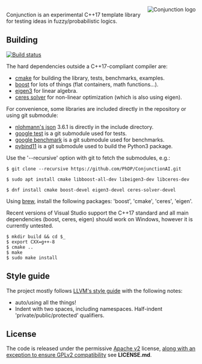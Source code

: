 <img src='http://phdp.github.io/images/cj-200.png' alt='Conjunction logo' align='right'/>

Conjunction is an experimental C++17 template library for testing ideas in fuzzy/probabilistic
logics.

## Building
[![Build status](https://travis-ci.org/PhDP/Conjunction.svg?branch=master)](https://travis-ci.org/PhDP/Conjunction)

The hard dependencies outside a C++17-compliant compiler are:

* [cmake](https://cmake.org/) for building the library, tests, benchmarks, examples.
* [boost](https://www.boost.org/) for lots of things (flat containers, math functions...).
* [eigen3](http://eigen.tuxfamily.org/) for linear algebra.
* [ceres solver](http://ceres-solver.org/) for non-linear optimization (which is also using eigen).

For convenience, some libraries are included directly in the repository or using git submodule:

* [nlohmann's json](https://github.com/nlohmann/json) 3.6.1 is directly in the include directory.
* [google test](https://github.com/google/googletest/) is a git submodule used for tests.
* [google benchmark](https://github.com/google/benchmark/) is a git submodule used for benchmarks.
* [pybind11](https://github.com/pybind/pybind11/) is a git submodule used to build the Python3 package.

Use the '--recursive' option with git to fetch the submodules, e.g.:

    $ git clone --recursive https://github.com/PhDP/ConjunctionAI.git

    $ sudo apt install cmake libboost-all-dev libeigen3-dev libceres-dev

    $ dnf install cmake boost-devel eigen3-devel ceres-solver-devel

Using [brew](https://brew.sh/), install the following packages: 'boost',
'cmake', 'ceres', 'eigen'.

Recent versions of Visual Studio support the C++17 standard and all main dependencies (boost,
ceres, eigen) should work on Windows, however it is currently untested.

    $ mkdir build && cd $_
    $ export CXX=g++-8
    $ cmake ..
    $ make
    $ sudo make install

## Style guide

The project mostly follows [LLVM's style guide](https://llvm.org/docs/CodingStandards.html) with the
following notes:

* auto/using all the things!
* Indent with two spaces, including namespaces. Half-indent 'private/public/protected' qualifiers.

## License

The code is released under the permissive [Apache v2](http://www.apache.org/licenses/LICENSE-2.0)
license, [along with an exception to ensure GPLv2 compatibility](https://lwn.net/Articles/701155/) see
**LICENSE.md**.
